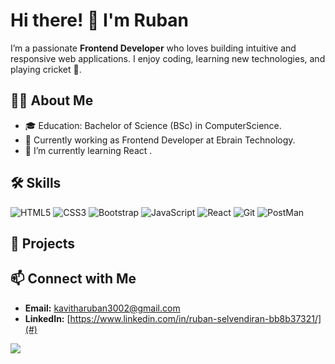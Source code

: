 # Hi there! 👋 I'm Ruban

I’m a passionate **Frontend Developer** who loves building intuitive and responsive web applications. I enjoy coding, learning new technologies, and playing cricket 🏏.



## 👨‍💻 About Me
- 🎓 Education: Bachelor of Science (BSc) in ComputerScience.
- 💼 Currently working as Frontend Developer at Ebrain Technology.
- 🌱 I’m currently learning  React .


## 🛠 Skills

![HTML5](https://img.shields.io/badge/-HTML5-E34F26?logo=html5&logoColor=white)
![CSS3](https://img.shields.io/badge/-CSS3-1572B6?logo=css3)
![Bootstrap](https://img.shields.io/badge/-Bootstrap-7952B3?logo=bootstrap&logoColor=white) 
![JavaScript](https://img.shields.io/badge/-JavaScript-F7DF1E?logo=javascript&logoColor=black)
![React](https://img.shields.io/badge/-React-61DAFB?logo=react&logoColor=black)
![Git](https://img.shields.io/badge/-Git-F05032?logo=git&logoColor=white)
![PostMan](https://img.shields.io/badge/-Postman-orange?logo=postman)

## 🚀 Projects


## 📫 Connect with Me

- **Email:** kavitharuban3002@gmail.com
- **LinkedIn:** [https://www.linkedin.com/in/ruban-selvendiran-bb8b37321/](#)

![](https://komarev.com/ghpvc/?username=Ruban123&color=green)
